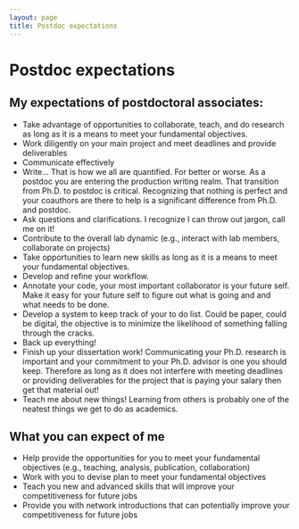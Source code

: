 ```yaml
---
layout: page
title: Postdoc expectations
---
```


# Postdoc expectations


## My expectations of postdoctoral associates:

* Take advantage of opportunities to collaborate, teach, and do research 
as long as it is a means to meet your fundamental objectives. 
* Work diligently on your main project and meet deadlines and provide 
deliverables 
* Communicate effectively
* Write... That is how we all are quantified. For better or worse. As a 
postdoc you are entering the production writing realm. That transition 
from Ph.D. to postdoc is critical. Recognizing that nothing is perfect 
and your coauthors are there to help is a significant difference from 
Ph.D. and postdoc. 
* Ask questions and clarifications. I recognize I can throw out jargon, 
call me on it! 
* Contribute to the overall lab dynamic (e.g., interact with lab 
members, collaborate on projects) 
* Take opportunities to learn new skills as long as it is a means to 
meet your fundamental objectives. 
* Develop and refine your workflow.
* Annotate your code, your most important collaborator is your future self.
Make it easy for your future self to figure out what is going and and what
needs to be done.
* Develop a system to keep track of your to do list. Could be paper, 
could be digital, the objective is to minimize the likelihood of something
falling through the cracks. 
* Back up everything!
* Finish up your dissertation work! Communicating your Ph.D. research is 
important and your commitment to your Ph.D. advisor is one you should 
keep. Therefore as long as it does not interfere with meeting deadlines 
or providing deliverables for the project that is paying your salary 
then get that material out! 
* Teach me about new things! Learning from others is probably one of the 
neatest things we get to do as academics. 


## What you can expect of me

* Help provide the opportunities for you to meet your fundamental 
objectives (e.g., teaching, analysis, publication, collaboration) 
* Work with you to devise plan to meet your fundamental objectives 
* Teach you new and advanced skills that will improve your 
competitiveness for future jobs 
* Provide you with network introductions that can potentially improve 
your competitiveness for future jobs 

